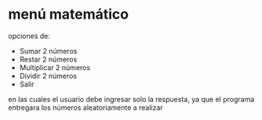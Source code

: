 # menú matemático

opciones de:
  * Sumar 2 números
  * Restar 2 números
  * Multiplicar 2 números
  * Dividir 2 números
  * Salir

en las cuales el usuario debe ingresar solo la respuesta, ya que el programa entregara los números aleatoriamente a realizar
